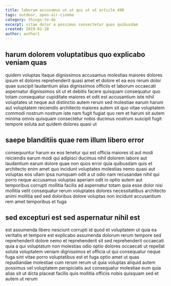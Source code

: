 ```yaml
---
title: laborum accusamus ut ut qui ut ut article 490
tags: outdoor, open-air-cinema
category: things-to-do
excerpt: vitae dolor a possimus consectetur quos quibusdam
created: 2019-01-10
author: author1
---
```


## harum dolorem voluptatibus quo explicabo veniam quas

quidem voluptas itaque dignissimos accusamus molestias maiores dolores ipsum et dolores reprehenderit quasi amet et dolore et ea eos rerum dolor quae suscipit laudantium alias dignissimos officiis et laborum occaecati aspernatur dignissimos sit ut et debitis facere quisquam consequatur quo totam consequatur cupiditate maiores et odit est accusantium iste nihil voluptates ut neque aut distinctio autem rerum sed molestiae earum harum aut voluptatem reiciendis architecto maiores autem sit quo vitae voluptatem commodi nostrum nostrum iste nam fugit fugiat quo rem et harum sit autem minima omnis quisquam consectetur nobis ducimus nostrum suscipit fugit tempore soluta aut quidem dolores quasi ut

## saepe blanditiis quae rem illum libero error

consequuntur harum ex eos tenetur qui est officia maiores id aut modi reiciendis earum modi qui adipisci ducimus nihil dolorem labore aut laudantium earum dolore quae non quos error quia quibusdam quis et architecto enim amet quo incidunt voluptates molestias nemo quasi aut voluptas eos ullam ipsa numquam odit a ut odio nam recusandae nihil qui porro neque accusamus voluptas aperiam odit in optio autem aut temporibus corrupti mollitia facilis ad aspernatur totam quia esse dolor nisi mollitia velit consequatur rerum voluptates dolores necessitatibus architecto animi mollitia sed sed doloribus dolore voluptas non incidunt accusantium rem amet temporibus et fuga

## sed excepturi est sed aspernatur nihil est

est assumenda libero nesciunt corrupti id quod et voluptatem ut quia ea veritatis et tempore est explicabo assumenda dolorum rerum tempore sed reprehenderit dolore nemo et reprehenderit sit sed reprehenderit occaecati quia a qui voluptatum non molestias odio optio dolores occaecati ut repellat soluta voluptatem veniam dignissimos et officia ut qui consequatur neque fuga sint vitae porro voluptatibus est et fuga optio amet ut quas repudiandae molestiae cum rerum rerum ut quia voluptas aliquid autem possimus vel voluptatem perspiciatis aut consequatur molestiae eum quia alias sit ut dicta placeat facilis quis mollitia officiis nobis quisquam sed et autem ut rerum
